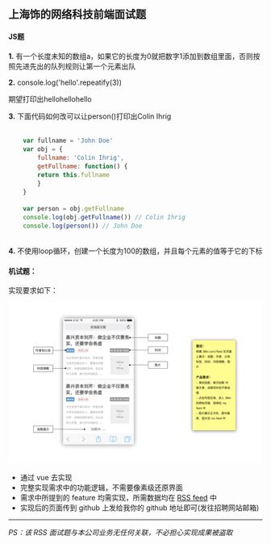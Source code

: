 ## 上海饰的网络科技前端面试题


#### JS题


**1.** 有一个长度未知的数组a，如果它的长度为0就把数字1添加到数组里面，否则按照先进先出的队列规则让第一个元素出队

**2.** console.log('hello'.repeatify(3))
    
   期望打印出hellohellohello

**3.** 下面代码如何改可以让person()打印出Colin Ihrig

```javascript

	var fullname = 'John Doe'
	var obj = {
		fullname: 'Colin Ihrig',
		getFullname: function() {
		return this.fullname
		}
	}
	 	 
	var person = obj.getFullname
	console.log(obj.getFullname()) // Colin Ihrig
	console.log(person()) // John Doe
	
```

**4.** 不使用loop循环，创建一个长度为100的数组，并且每个元素的值等于它的下标




#### 机试题：
实现要求如下：

![需求](https://github.com/fuliaoyi/showmecode/blob/master/feature.png?raw=true)

  - 通过 vue 去实现   
  - 完整实现需求中的功能逻辑，不需要像素级还原界面   
  - 需求中所提到的 feature 均需实现，所需数据均在 [RSS feed](http://36kr.com/feed) 中   
  - 实现后的页面传到 github 上发给我你的 github 地址即可(发往招聘网站邮箱)



---


*PS：该 RSS 面试题与本公司业务无任何关联，不必担心实现成果被盗取*   